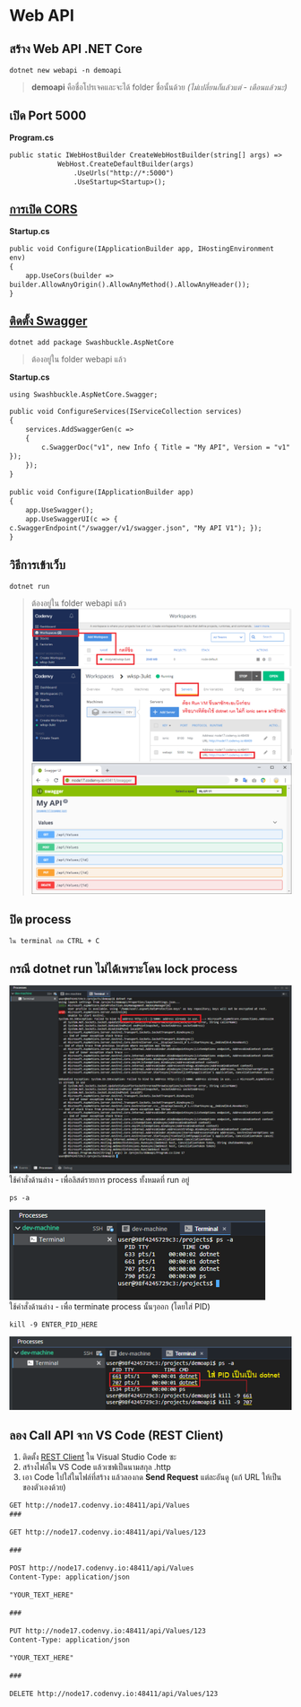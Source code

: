 # Web API

## สร้าง Web API .NET Core
```
dotnet new webapi -n demoapi
```
> **demoapi** คือชื่อโปรเจคและจะได้ folder ชื่อนั้นด้วย *(ไม่เปลี่ยนก็แล้วแต่ - เตือนแล้วนะ)*

## เปิด Port 5000
**Program.cs**
```
public static IWebHostBuilder CreateWebHostBuilder(string[] args) =>
            WebHost.CreateDefaultBuilder(args)
                .UseUrls("http://*:5000")
                .UseStartup<Startup>();
```

## [การเปิด CORS](https://docs.microsoft.com/en-us/aspnet/core/security/cors?view=aspnetcore-2.1)
**Startup.cs**
```
public void Configure(IApplicationBuilder app, IHostingEnvironment env)
{
    app.UseCors(builder => builder.AllowAnyOrigin().AllowAnyMethod().AllowAnyHeader());
}
```

## [ติดตั้ง Swagger](https://docs.microsoft.com/en-us/aspnet/core/tutorials/getting-started-with-swashbuckle?view=aspnetcore-2.1&tabs=netcore-cli%2Cvisual-studio-xml)
```
dotnet add package Swashbuckle.AspNetCore
```
> ต้องอยู่ใน folder webapi แล้ว

**Startup.cs**
```
using Swashbuckle.AspNetCore.Swagger;
```
```
public void ConfigureServices(IServiceCollection services)
{
    services.AddSwaggerGen(c =>
    {
        c.SwaggerDoc("v1", new Info { Title = "My API", Version = "v1" });
    });
}

public void Configure(IApplicationBuilder app)
{
    app.UseSwagger();
    app.UseSwaggerUI(c => { c.SwaggerEndpoint("/swagger/v1/swagger.json", "My API V1"); });
}
```

## วิธีการเข้าเว็บ
```
dotnet run
```
> ต้องอยู่ใน folder webapi แล้ว  
![img](images/workspace03.PNG)  
![img](images/api04.PNG)  
![img](images/api05.PNG)  

## ปิด process
```
ใน terminal กด CTRL + C
```

## กรณี dotnet run ไม่ได้เพราะโดน lock process  
![img](images/api01.PNG)  
ใช้คำสั่งด้านล่าง - เพื่อลิสต์รายการ process ทั้งหมดที่ run อยู่
```
ps -a
```
![img](images/api02.PNG)  
ใช้คำสั่งด้านล่าง - เพื่อ terminate process นั้นๆออก (โดยใส่ PID)  
```
kill -9 ENTER_PID_HERE
```
![img](images/api03.PNG)  

## ลอง Call API จาก VS Code (REST Client)
1. ติดตั้ง [REST Client](https://marketplace.visualstudio.com/items?itemName=humao.rest-client) ใน Visual Studio Code ซะ  
2. สร้างไฟล์ใน VS Code แล้วเซฟเป็นนามสกุล .http
3. เอา Code ไปใส่ในไฟล์ที่สร้าง แล้วลองกด **Send Request** แต่ละอันดู (แก้ URL ให้เป็นของตัวเองด้วย)
```
GET http://node17.codenvy.io:48411/api/Values
###

GET http://node17.codenvy.io:48411/api/Values/123

###

POST http://node17.codenvy.io:48411/api/Values
Content-Type: application/json

"YOUR_TEXT_HERE"

###

PUT http://node17.codenvy.io:48411/api/Values/123
Content-Type: application/json

"YOUR_TEXT_HERE"

###

DELETE http://node17.codenvy.io:48411/api/Values/123
```

